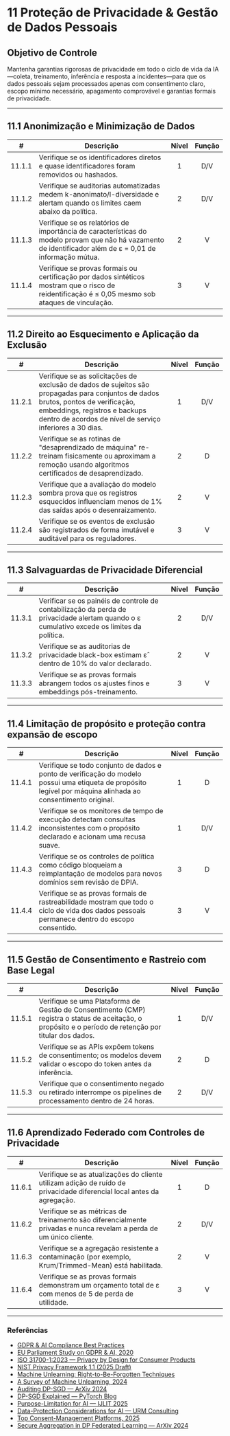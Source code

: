# 11 Proteção de Privacidade & Gestão de Dados Pessoais

## Objetivo de Controle

Mantenha garantias rigorosas de privacidade em todo o ciclo de vida da IA—coleta, treinamento, inferência e resposta a incidentes—para que os dados pessoais sejam processados apenas com consentimento claro, escopo mínimo necessário, apagamento comprovável e garantias formais de privacidade.

---

## 11.1 Anonimização e Minimização de Dados

|   #    | Descrição                                                                                                                                                 | Nível | Função |
| :----: | --------------------------------------------------------------------------------------------------------------------------------------------------------- | :---: | :----: |
| 11.1.1 | Verifique se os identificadores diretos e quase identificadores foram removidos ou hashados.                                                              |   1   |  D/V   |
| 11.1.2 | Verifique se auditorias automatizadas medem k-anonimato/l-diversidade e alertam quando os limites caem abaixo da política.                                |   2   |  D/V   |
| 11.1.3 | Verifique se os relatórios de importância de características do modelo provam que não há vazamento de identificador além de ε = 0,01 de informação mútua. |   2   |   V    |
| 11.1.4 | Verifique se provas formais ou certificação por dados sintéticos mostram que o risco de reidentificação é ≤ 0,05 mesmo sob ataques de vinculação.         |   3   |   V    |

---

## 11.2 Direito ao Esquecimento e Aplicação da Exclusão

|   #    | Descrição                                                                                                                                                                                                                       | Nível | Função |
| :----: | ------------------------------------------------------------------------------------------------------------------------------------------------------------------------------------------------------------------------------- | :---: | :----: |
| 11.2.1 | Verifique se as solicitações de exclusão de dados de sujeitos são propagadas para conjuntos de dados brutos, pontos de verificação, embeddings, registros e backups dentro de acordos de nível de serviço inferiores a 30 dias. |   1   |  D/V   |
| 11.2.2 | Verifique se as rotinas de "desaprendizado de máquina" re-treinam fisicamente ou aproximam a remoção usando algoritmos certificados de desaprendizado.                                                                          |   2   |   D    |
| 11.2.3 | Verifique que a avaliação do modelo sombra prova que os registros esquecidos influenciam menos de 1% das saídas após o desenraizamento.                                                                                         |   2   |   V    |
| 11.2.4 | Verifique se os eventos de exclusão são registrados de forma imutável e auditável para os reguladores.                                                                                                                          |   3   |   V    |

---

## 11.3 Salvaguardas de Privacidade Diferencial

|   #    | Descrição                                                                                                                                  | Nível | Função |
| :----: | ------------------------------------------------------------------------------------------------------------------------------------------ | :---: | :----: |
| 11.3.1 | Verificar se os painéis de controle de contabilização da perda de privacidade alertam quando o ε cumulativo excede os limites da política. |   2   |  D/V   |
| 11.3.2 | Verifique se as auditorias de privacidade black-box estimam ε̂ dentro de 10% do valor declarado.                                           |   2   |   V    |
| 11.3.3 | Verifique se as provas formais abrangem todos os ajustes finos e embeddings pós-treinamento.                                               |   3   |   V    |

---

## 11.4 Limitação de propósito e proteção contra expansão de escopo

|   #    | Descrição                                                                                                                                                     | Nível | Função |
| :----: | ------------------------------------------------------------------------------------------------------------------------------------------------------------- | :---: | :----: |
| 11.4.1 | Verifique se todo conjunto de dados e ponto de verificação do modelo possui uma etiqueta de propósito legível por máquina alinhada ao consentimento original. |   1   |   D    |
| 11.4.2 | Verifique se os monitores de tempo de execução detectam consultas inconsistentes com o propósito declarado e acionam uma recusa suave.                        |   1   |  D/V   |
| 11.4.3 | Verifique se os controles de política como código bloqueiam a reimplantação de modelos para novos domínios sem revisão de DPIA.                               |   3   |   D    |
| 11.4.4 | Verifique se as provas formais de rastreabilidade mostram que todo o ciclo de vida dos dados pessoais permanece dentro do escopo consentido.                  |   3   |   V    |

---

## 11.5 Gestão de Consentimento e Rastreio com Base Legal

|   #    | Descrição                                                                                                                                               | Nível | Função |
| :----: | ------------------------------------------------------------------------------------------------------------------------------------------------------- | :---: | :----: |
| 11.5.1 | Verifique se uma Plataforma de Gestão de Consentimento (CMP) registra o status de aceitação, o propósito e o período de retenção por titular dos dados. |   1   |  D/V   |
| 11.5.2 | Verifique se as APIs expõem tokens de consentimento; os modelos devem validar o escopo do token antes da inferência.                                    |   2   |   D    |
| 11.5.3 | Verifique que o consentimento negado ou retirado interrompe os pipelines de processamento dentro de 24 horas.                                           |   2   |  D/V   |

---

## 11.6 Aprendizado Federado com Controles de Privacidade

|   #    | Descrição                                                                                                             | Nível | Função |
| :----: | --------------------------------------------------------------------------------------------------------------------- | :---: | :----: |
| 11.6.1 | Verifique se as atualizações do cliente utilizam adição de ruído de privacidade diferencial local antes da agregação. |   1   |   D    |
| 11.6.2 | Verifique se as métricas de treinamento são diferencialmente privadas e nunca revelam a perda de um único cliente.    |   2   |  D/V   |
| 11.6.3 | Verifique se a agregação resistente a contaminação (por exemplo, Krum/Trimmed-Mean) está habilitada.                  |   2   |   V    |
| 11.6.4 | Verifique se as provas formais demonstram um orçamento total de ε com menos de 5 de perda de utilidade.               |   3   |   V    |

---

### Referências

* [GDPR & AI Compliance Best Practices](https://www.exabeam.com/explainers/gdpr-compliance/the-intersection-of-gdpr-and-ai-and-6-compliance-best-practices/)
* [EU Parliament Study on GDPR & AI, 2020](https://www.europarl.europa.eu/RegData/etudes/STUD/2020/641530/EPRS_STU%282020%29641530_EN.pdf)
* [ISO 31700-1:2023 — Privacy by Design for Consumer Products](https://www.iso.org/standard/84977.html)
* [NIST Privacy Framework 1.1 (2025 Draft)](https://www.nist.gov/privacy-framework)
* [Machine Unlearning: Right-to-Be-Forgotten Techniques](https://www.kaggle.com/code/tamlhp/machine-unlearning-the-right-to-be-forgotten)
* [A Survey of Machine Unlearning, 2024](https://arxiv.org/html/2209.02299v6)
* [Auditing DP-SGD — ArXiv 2024](https://arxiv.org/html/2405.14106v4)
* [DP-SGD Explained — PyTorch Blog](https://medium.com/pytorch/differential-privacy-series-part-1-dp-sgd-algorithm-explained-12512c3959a3)
* [Purpose-Limitation for AI — IJLIT 2025](https://academic.oup.com/ijlit/article/doi/10.1093/ijlit/eaaf003/8121663)
* [Data-Protection Considerations for AI — URM Consulting](https://www.urmconsulting.com/blog/data-protection-considerations-for-artificial-intelligence-ai)
* [Top Consent-Management Platforms, 2025](https://www.enzuzo.com/blog/best-consent-management-platforms)
* [Secure Aggregation in DP Federated Learning — ArXiv 2024](https://arxiv.org/abs/2407.19286)

